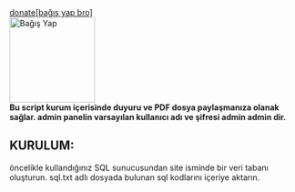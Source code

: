 <a href="https://www.paypal.com/donate/?hosted_button_id=ZRF37FBHRJEVE">
  donate[bağış yap bro]
  
</a>
<br>
<img src="https://swrt.org/wp-content/uploads/2020/04/paypal-donate-button.png" alt="Bağış Yap" width="150">

<br>
<b>Bu script  kurum içerisinde duyuru ve PDF dosya paylaşmanıza olanak sağlar.
admin panelin varsayılan kullanıcı adı ve şifresi admin admin dir.
  
</b>

<h2>KURULUM:</h2>
<p>
öncelikle kullandığınız SQL sunucusundan site isminde bir veri tabanı oluşturun.
sql.txt adlı dosyada bulunan sql kodlarını içeriye aktarın.

  
</p>

